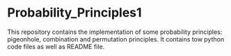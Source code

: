 # Probability_Principles1
This repository contains the implementation of some probability principles: pigeonhole, combination and permutation principles.
It contains tow python code files as well as README file.
